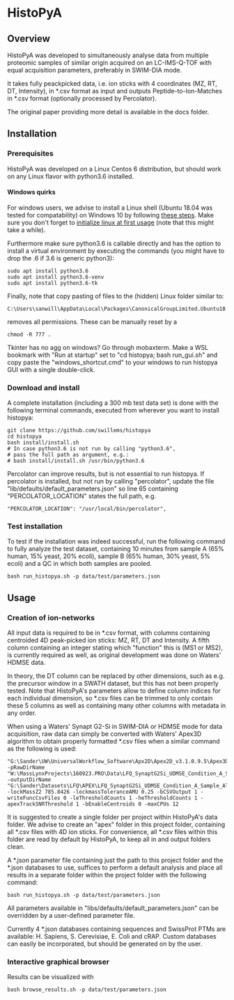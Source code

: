 # HistoPyA


## Overview

HistoPyA was developed to simultaneously analyse data from multiple proteomic samples of similar origin acquired on an LC-IMS-Q-TOF with equal acquisition parameters, preferably in SWIM-DIA mode.

It takes fully peackpicked data, i.e. ion sticks with 4 coordinates (MZ, RT, DT, Intensity), in *.csv format as input and outputs Peptide-to-Ion-Matches in *.csv format (optionally processed by Percolator).

The original paper providing more detail is available in the docs folder.


## Installation

### Prerequisites

HistoPyA was developed on a Linux Centos 6 distribution, but should work on any Linux flavor with python3.6 installed.

#### Windows quirks

For windows users, we advise to install a Linux shell (Ubuntu 18.04 was tested for compatability) on Windows 10 by following [these steps](https://docs.microsoft.com/en-us/windows/wsl/install-win10). Make sure you don't forget to [initialize linux at first usage](https://docs.microsoft.com/en-us/windows/wsl/install-win10#complete-initialization-of-your-distro) (note that this might take a while).

Furthermore make sure python3.6 is callable directly and has the option to install a virtual environment by executing the commands (you might have to drop the .6 if 3.6 is generic python3):

```
sudo apt install python3.6
sudo apt install python3.6-venv
sudo apt install python3.6-tk
```

Finally, note that copy pasting of files to the (hidden) Linux folder similar to:

```
C:\Users\sanwill\AppData\Local\Packages\CanonicalGroupLimited.Ubuntu18.04onWindows_79rhkp1fndgsc\LocalState\rootfs\home
```

removes all permissions. These can be manually reset by a

```
chmod -R 777 .
```

Tkinter has no agg on windows? Go through mobaxterm. Make a WSL bookmark with "Run at startup" set to "cd histopya; bash run_gui.sh" and copy paste the "windows_shortcut.cmd" to your windows to run histopya GUI with a single double-click.

### Download and install
A complete installation (including a 300 mb test data set) is done with the following terminal commands, executed from wherever you want to install histopya:

```
git clone https://github.com/swillems/histopya
cd histopya
bash install/install.sh
# In case python3.6 is not run by calling "python3.6",
# pass the full path as argument, e.g.:
# bash install/install.sh /usr/bin/python3.6
```

Percolator can improve results, but is not essential to run histopya. If percolator is installed, but not run by calling "percolator", update the file "lib/defaults/default_parameters.json" so line 65 containing "PERCOLATOR_LOCATION" states the full path, e.g.

```
"PERCOLATOR_LOCATION": "/usr/local/bin/percolator",
```

### Test installation

To test if the installation was indeed successful, run the following command to fully analyze the test dataset, containing 10 minutes from sample A (65% human, 15% yeast, 20% ecoli), sample B (65% human, 30% yeast, 5% ecoli) and a QC in which both samples are pooled.

```
bash run_histopya.sh -p data/test/parameters.json
```

## Usage

### Creation of ion-networks

All input data is required to be in *.csv format, with columns containing centroided 4D peak-picked ion sticks: MZ, RT, DT and Intensity. A fifth column containing an integer stating which "function" this is (MS1 or MS2), is currently required as well, as original development was done on Waters' HDMSE data.

In theory, the DT column can be replaced by other dimensions, such as e.g. the precursor window in a SWATH dataset, but this has not been properly tested. Note that HistoPyA's parameters allow to define column indices for each individual dimension, so *.csv files can be trimmed to only contain these 5 columns as well as containing many other columns with metadata in any order.

When using a Waters' Synapt G2-Si in SWIM-DIA or HDMSE mode for data acquisition, raw data can simply be converted with Waters' Apex3D algorithm to obtain properly formatted *.csv files when a similar command as the following is used:

```
"G:\Sander\UW\UniversalWorkflow_Software\Apx2D\Apex2D_v3.1.0.9.5\Apex3D64.exe" -pRawDirName "W:\MassLynxProjects\160923.PRO\Data\LFQ_SynaptG2Si_UDMSE_Condition_A_Sample_Alpha_01.raw" -outputDirName "G:\Sander\Datasets\LFQ\APEX\LFQ_SynaptG2Si_UDMSE_Condition_A_Sample_Alpha_01" -lockMassZ2 785.8426 -lockmassToleranceAMU 0.25 -bCSVOutput 1 -writeFuncCsvFiles 0 -leThresholdCounts 1 -heThresholdCounts 1 -apexTrackSNRThreshold 1 -bEnableCentroids 0 -maxCPUs 12
```

It is suggested to create a single folder per project within HistoPyA's data folder. We advise to create an "apex" folder in this project folder, containing all *.csv files with 4D ion sticks. For convenience, all *.csv files within this folder are read by default by HistoPyA, to keep all in and output folders clean.

A *.json parameter file containing just the path to this project folder and the *.json databases to use, suffices to perform a default analysis and place all results in a separate folder within the project folder with the following command:

```
bash run_histopya.sh -p data/test/parameters.json
```

All parameters available in "libs/defaults/default_parameters.json" can be overridden by a user-defined parameter file.

Currently 4 *.json databases containing sequences and SwissProt PTMs are available: H. Sapiens, S. Cerevisiae, E. Coli and cRAP. Custom databases can easily be incorporated, but should be generated on by the user.

### Interactive graphical browser

Results can be visualized with

```
bash browse_results.sh -p data/test/parameters.json
```
